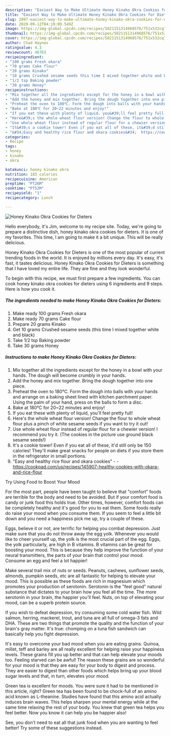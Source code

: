 ```yaml
---
description: "Easiest Way to Make Ultimate Honey Kinako Okra Cookies for Dieters"
title: "Easiest Way to Make Ultimate Honey Kinako Okra Cookies for Dieters"
slug: 2097-easiest-way-to-make-ultimate-honey-kinako-okra-cookies-for-dieters
date: 2020-09-12T04:19:09.549Z
image: https://img-global.cpcdn.com/recipes/5821151314968576/751x532cq70/honey-kinako-okra-cookies-for-dieters-recipe-main-photo.jpg
thumbnail: https://img-global.cpcdn.com/recipes/5821151314968576/751x532cq70/honey-kinako-okra-cookies-for-dieters-recipe-main-photo.jpg
cover: https://img-global.cpcdn.com/recipes/5821151314968576/751x532cq70/honey-kinako-okra-cookies-for-dieters-recipe-main-photo.jpg
author: Chad Haynes
ratingvalue: 4.3
reviewcount: 46763
recipeingredient:
- "100 grams Fresh okara"
- "70 grams Cake flour"
- "20 grams Kinako"
- "10 grams Crushed sesame seeds this time I mixed together white and black"
- "1/2 tsp Baking powder"
- "30 grams Honey"
recipeinstructions:
- "Mix together all the ingredients except for the honey in a bowl with your hands.  The dough will become crumbly in your hands."
- "Add the honey and mix together. Bring the dough together into one piece."
- "Preheat the oven to 180℃. Form the dough into balls with your hands and arrange on a baking sheet lined with kitchen parchment paper. Using the palm of your hand, press on the balls to form a disc."
- "Bake at 180℃ for 20~22 minutes and enjoy!"
- "If you eat these with plenty of liquid, you&#39;ll feel pretty full!"
- "Here&#39;s the whole wheat flour version! Change the flour to whole wheat flour plus a pinch of white sesame seeds if you want to try it out!"
- "Use whole wheat flour instead of regular flour for a chewier version! I recommend you try it. (The cookies in the picture use ground black sesame seeds!)"
- "It&#39;s a cookie tower! Even if you eat all of these, it&#39;d still only be 150 calories! They&#39;ll make great snacks for people on diets if you store them in the refrigerator in small portions."
- "&#34;Easy and healthy rice flour and okara cookies&#34;  https://cookpad.com/us/recipes/145907-healthy-cookies-with-okara-and-rice-flour"
categories:
- Recipe
tags:
- honey
- kinako
- okra

katakunci: honey kinako okra 
nutrition: 183 calories
recipecuisine: American
preptime: "PT26M"
cooktime: "PT52M"
recipeyield: "1"
recipecategory: Lunch

---
```



![Honey Kinako Okra Cookies for Dieters](https://img-global.cpcdn.com/recipes/5821151314968576/751x532cq70/honey-kinako-okra-cookies-for-dieters-recipe-main-photo.jpg)

Hello everybody, it's Jim, welcome to my recipe site. Today, we're going to prepare a distinctive dish, honey kinako okra cookies for dieters. It is one of my favorites. This time, I am going to make it a bit unique. This will be really delicious.

Honey Kinako Okra Cookies for Dieters is one of the most popular of current trending foods in the world. It is enjoyed by millions every day. It's easy, it's fast, it tastes delicious. Honey Kinako Okra Cookies for Dieters is something that I have loved my entire life. They are fine and they look wonderful.




To begin with this recipe, we must first prepare a few ingredients. You can cook honey kinako okra cookies for dieters using 6 ingredients and 9 steps. Here is how you cook it.

<!--inarticleads1-->

##### The ingredients needed to make Honey Kinako Okra Cookies for Dieters:

1. Make ready 100 grams Fresh okara
1. Make ready 70 grams Cake flour
1. Prepare 20 grams Kinako
1. Get 10 grams Crushed sesame seeds (this time I mixed together white and black)
1. Take 1/2 tsp Baking powder
1. Take 30 grams Honey




<!--inarticleads2-->

##### Instructions to make Honey Kinako Okra Cookies for Dieters:

1. Mix together all the ingredients except for the honey in a bowl with your hands.  The dough will become crumbly in your hands.
1. Add the honey and mix together. Bring the dough together into one piece.
1. Preheat the oven to 180℃. Form the dough into balls with your hands and arrange on a baking sheet lined with kitchen parchment paper. Using the palm of your hand, press on the balls to form a disc.
1. Bake at 180℃ for 20~22 minutes and enjoy!
1. If you eat these with plenty of liquid, you&#39;ll feel pretty full!
1. Here&#39;s the whole wheat flour version! Change the flour to whole wheat flour plus a pinch of white sesame seeds if you want to try it out!
1. Use whole wheat flour instead of regular flour for a chewier version! I recommend you try it. (The cookies in the picture use ground black sesame seeds!)
1. It&#39;s a cookie tower! Even if you eat all of these, it&#39;d still only be 150 calories! They&#39;ll make great snacks for people on diets if you store them in the refrigerator in small portions.
1. &#34;Easy and healthy rice flour and okara cookies&#34; -  - https://cookpad.com/us/recipes/145907-healthy-cookies-with-okara-and-rice-flour




Try Using Food to Boost Your Mood


For the most part, people have been taught to believe that "comfort" foods are terrible for the body and need to be avoided. But if your comfort food is candy or junk food this holds true. Other times, however, comfort foods can be completely healthy and it's good for you to eat them. Some foods really do raise your mood when you consume them. If you seem to feel a little bit down and you need a happiness pick me up, try a couple of these.

Eggs, believe it or not, are terrific for helping you combat depression. Just make sure that you do not throw away the egg yolk. Whenever you would like to cheer yourself up, the yolk is the most crucial part of the egg. Eggs, the yolk particularly, are high in B vitamins. B vitamins can be great for boosting your mood. This is because they help improve the function of your neural transmitters, the parts of your brain that control your mood. Consume an egg and feel a lot happier!

Make several trail mix of nuts or seeds. Peanuts, cashews, sunflower seeds, almonds, pumpkin seeds, etc are all fantastic for helping to elevate your mood. This is possible as these foods are rich in magnesium which promotes your production of serotonin. Serotonin is the "feel good" natural substance that dictates to your brain how you feel all the time. The more serotonin in your brain, the happier you'll feel. Nuts, on top of elevating your mood, can be a superb protein source.

If you wish to defeat depression, try consuming some cold water fish. Wild salmon, herring, mackerel, trout, and tuna are all full of omega-3 fats and DHA. These are two things that promote the quality and the function of your brain's gray matter. It's true: chomping on a tuna fish sandwich can basically help you fight depression. 

It's easy to overcome your bad mood when you are eating grains. Quinoa, millet, teff and barley are all really excellent for helping raise your happiness levels. These grains fill you up better and that can help elevate your moods too. Feeling starved can be awful! The reason these grains are so wonderful for your mood is that they are easy for your body to digest and process. They are easier to digest than other foods which helps bring up your blood sugar levels and that, in turn, elevates your mood.

Green tea is excellent for moods. You were sure it had to be mentioned in this article, right? Green tea has been found to be chock-full of an amino acid known as L-theanine. Studies have found that this amino acid actually induces brain waves. This helps sharpen your mental energy while at the same time relaxing the rest of your body. You knew that green tea helps you feel better. Now you know it can help you be happier also!

See, you don't need to eat all that junk food when you are wanting to feel better! Try  some  of  these  suggestions  instead.

